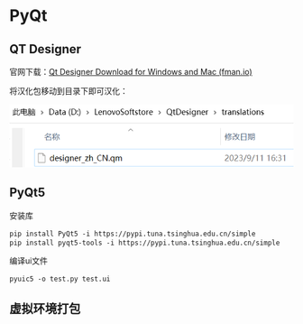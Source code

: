 # PyQt

## QT Designer

官网下载：[Qt Designer Download for Windows and Mac (fman.io)](https://build-system.fman.io/qt-designer-download)

将汉化包移动到目录下即可汉化：

<img src="img/15.PyQt/image-20230911163712921.png" alt="image-20230911163712921" style="zoom:80%;" />

## PyQt5

安装库

```
pip install PyQt5 -i https://pypi.tuna.tsinghua.edu.cn/simple
pip install pyqt5-tools -i https://pypi.tuna.tsinghua.edu.cn/simple
```

编译ui文件

```
pyuic5 -o test.py test.ui
```

## 虚拟环境打包